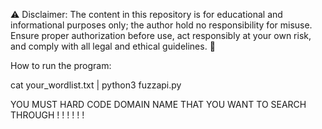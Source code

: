 ⚠️ Disclaimer: The content in this repository is for educational and informational purposes only; the author hold no responsibility for misuse.
Ensure proper authorization before use, act responsibly at your own risk, and comply with all legal and ethical guidelines. 🚀

How to run the program:

cat your_wordlist.txt | python3 fuzzapi.py

YOU MUST HARD CODE DOMAIN NAME THAT YOU WANT TO SEARCH THROUGH ! ! ! ! ! !
